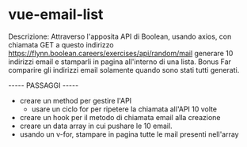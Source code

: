 # vue-email-list

Descrizione:
Attraverso l'apposita API di Boolean, usando axios, con chiamata GET a questo indirizzo https://flynn.boolean.careers/exercises/api/random/mail generare 10 indirizzi email e stamparli in pagina all'interno di una lista.
Bonus
Far comparire gli indirizzi email solamente quando sono stati tutti generati.


----- PASSAGGI -----
- creare un method per gestire l'API
    - usare un ciclo for per ripetere la chiamata all'API 10 volte
- creare un hook per il metodo di chiamata email alla creazione
- creare un data array in cui pushare le 10 email.
- usando un v-for, stampare in pagina tutte le mail presenti nell'array